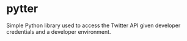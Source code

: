 # pytter
Simple Python library used to access the Twitter API given developer credentials and a developer environment.
